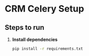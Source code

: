 # CRM Celery Setup

## Steps to run

1. **Install dependencies**
   ```bash
   pip install -r requirements.txt
